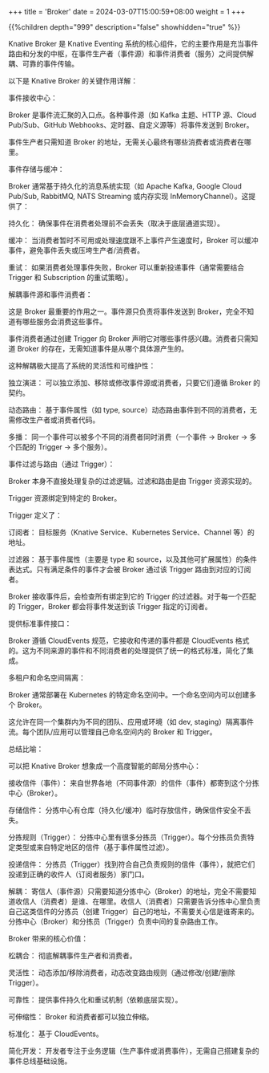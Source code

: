 +++
title = 'Broker'
date = 2024-03-07T15:00:59+08:00
weight = 1
+++

{{%children depth="999" description="false" showhidden="true" %}}

Knative Broker 是 Knative Eventing 系统的核心组件，它的主要作用是充当事件路由和分发的中枢，在事件生产者（事件源）和事件消费者（服务）之间提供解耦、可靠的事件传输。

以下是 Knative Broker 的关键作用详解：

事件接收中心：

Broker 是事件流汇聚的入口点。各种事件源（如 Kafka 主题、HTTP 源、Cloud Pub/Sub、GitHub Webhooks、定时器、自定义源等）将事件发送到 Broker。

事件生产者只需知道 Broker 的地址，无需关心最终有哪些消费者或消费者在哪里。

事件存储与缓冲：

Broker 通常基于持久化的消息系统实现（如 Apache Kafka, Google Cloud Pub/Sub, RabbitMQ, NATS Streaming 或内存实现 InMemoryChannel）。这提供了：

持久化： 确保事件在消费者处理前不会丢失（取决于底层通道实现）。

缓冲： 当消费者暂时不可用或处理速度跟不上事件产生速度时，Broker 可以缓冲事件，避免事件丢失或压垮生产者/消费者。

重试： 如果消费者处理事件失败，Broker 可以重新投递事件（通常需要结合 Trigger 和 Subscription 的重试策略）。

解耦事件源和事件消费者：

这是 Broker 最重要的作用之一。事件源只负责将事件发送到 Broker，完全不知道有哪些服务会消费这些事件。

事件消费者通过创建 Trigger 向 Broker 声明它对哪些事件感兴趣。消费者只需知道 Broker 的存在，无需知道事件是从哪个具体源产生的。

这种解耦极大提高了系统的灵活性和可维护性：

独立演进： 可以独立添加、移除或修改事件源或消费者，只要它们遵循 Broker 的契约。

动态路由： 基于事件属性（如 type, source）动态路由事件到不同的消费者，无需修改生产者或消费者代码。

多播： 同一个事件可以被多个不同的消费者同时消费（一个事件 -> Broker -> 多个匹配的 Trigger -> 多个服务）。

事件过滤与路由（通过 Trigger）：

Broker 本身不直接处理复杂的过滤逻辑。过滤和路由是由 Trigger 资源实现的。

Trigger 资源绑定到特定的 Broker。

Trigger 定义了：

订阅者： 目标服务（Knative Service、Kubernetes Service、Channel 等）的地址。

过滤器： 基于事件属性（主要是 type 和 source，以及其他可扩展属性）的条件表达式。只有满足条件的事件才会被 Broker 通过该 Trigger 路由到对应的订阅者。

Broker 接收事件后，会检查所有绑定到它的 Trigger 的过滤器。对于每一个匹配的 Trigger，Broker 都会将事件发送到该 Trigger 指定的订阅者。

提供标准事件接口：

Broker 遵循 CloudEvents 规范，它接收和传递的事件都是 CloudEvents 格式的。这为不同来源的事件和不同消费者的处理提供了统一的格式标准，简化了集成。

多租户和命名空间隔离：

Broker 通常部署在 Kubernetes 的特定命名空间中。一个命名空间内可以创建多个 Broker。

这允许在同一个集群内为不同的团队、应用或环境（如 dev, staging）隔离事件流。每个团队/应用可以管理自己命名空间内的 Broker 和 Trigger。

总结比喻：

可以把 Knative Broker 想象成一个高度智能的邮局分拣中心：

接收信件（事件）： 来自世界各地（不同事件源）的信件（事件）都寄到这个分拣中心（Broker）。

存储信件： 分拣中心有仓库（持久化/缓冲）临时存放信件，确保信件安全不丢失。

分拣规则（Trigger）： 分拣中心里有很多分拣员（Trigger）。每个分拣员负责特定类型或来自特定地区的信件（基于事件属性过滤）。

投递信件： 分拣员（Trigger）找到符合自己负责规则的信件（事件），就把它们投递到正确的收件人（订阅者服务）家门口。

解耦： 寄信人（事件源）只需要知道分拣中心（Broker）的地址，完全不需要知道收信人（消费者）是谁、在哪里。收信人（消费者）只需要告诉分拣中心里负责自己这类信件的分拣员（创建 Trigger）自己的地址，不需要关心信是谁寄来的。分拣中心（Broker）和分拣员（Trigger）负责中间的复杂路由工作。

Broker 带来的核心价值：

松耦合： 彻底解耦事件生产者和消费者。

灵活性： 动态添加/移除消费者，动态改变路由规则（通过修改/创建/删除 Trigger）。

可靠性： 提供事件持久化和重试机制（依赖底层实现）。

可伸缩性： Broker 和消费者都可以独立伸缩。

标准化： 基于 CloudEvents。

简化开发： 开发者专注于业务逻辑（生产事件或消费事件），无需自己搭建复杂的事件总线基础设施。